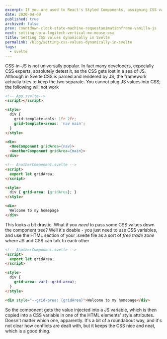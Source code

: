 ```yaml
---
excerpt: If you are used to React's Styled Components, assigning CSS values dynamically in Svelte can be baffling at first.
date: 2020-04-09
published: true
archived: false
prev: countdown-clock-state-machine-requestanimationframe-vanilla-js
next: setting-up-a-logitech-vertical-mx-mouse-osx
title: Setting CSS values dynamically in Svelte
permalink: /blog/setting-css-values-dynamically-in-svelte
tags:
  - svelte
---
```


CSS-in-JS is not universally popular. In fact many developers, expecially CSS experts, absolutely detest it, as the CSS gets lost in a sea of JS. Although in Svelte CSS _is_ parsed and rendered by JS, the framework actually tries to keep the two separate. You cannot plug JS values into CSS; the following will not work

```html
<!-- App.svelte-->
<script></script>

<style>
  div {
    grid-template-cols: 1fr 2fr;
    grid-template-areas: 'nav main';
  }
</style>

<div>
  <OneComponent gridArea={nav}>
  <AnotherComponent gridArea={main}>
</div>

<!-- AnotherComponent.svelte -->
<script>
  export let gridArea;
</script>

<style>
  div { grid-area: {gridArea}; }
</style>

<div>
  Welcome to my homepage
</div>
```

This looks a bit drastic. What if you _need_ to pass some CSS values down the component tree? Well it's doable - you just need to use CSS variables, and use the HTML section of your .svelte file as a sort of _free trade zone_ where JS and CSS can talk to each other

```html
<!-- AnotherComponent.svelte -->
<script>
  export let gridArea;
</script>

<style>
  div {
    grid-area: var(--grid-area);
  }
</style>

<div style="--grid-area: {gridArea}">Welcome to my homepage</div>
```

So the component gets the value injected into a JS variable, which is then copied into a CSS variable in one of the HTML elements' style attributes. Doesn't matter which one, apparently. It's a bit of a roundabout way, and it's not clear how conflicts are dealt with, but it keeps the CSS nice and neat, which is a good thing.
